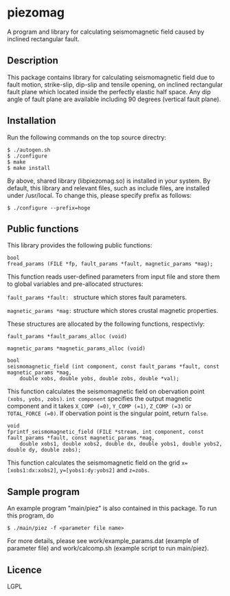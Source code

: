 # piezomag

A program and library for calculating seismomagnetic field caused by inclined rectangular fault.

## Description
This package contains library for calculating seismomagnetic field due to fault motion, strike-slip, dip-slip and tensile opening, on inclined rectangular fault plane which located inside the perfectly elastic half space.
Any dip angle of fault plane are available including 90 degrees (vertical fault plane).

## Installation

Run the following commands on the top source directry:
```
$ ./autogen.sh
$ ./configure
$ make
$ make install
```

By above, shared library (libpiezomag.so) is installed in your system. By default, this library and relevant files, such as include files, are installed under /usr/local.
To change this, please specify prefix as follows:
```
$ ./configure --prefix=hoge
```

## Public functions
This library provides the following public functions:
```
bool
fread_params (FILE *fp, fault_params *fault, magnetic_params *mag);
```
This function reads user-defined parameters from input file and store them to global variables and pre-allocated structures:

```fault_params *fault: ``` structure which stores fault parameters.

```magnetic_params *mag:``` structure which stores crustal magnetic properties.

These structures are allocated by the following functions, respectivly:

```fault_params *fault_params_alloc (void)```

```magnetic_params *magnetic_params_alloc (void)```

```
bool
seismomagnetic_field (int component, const fault_params *fault, const magnetic_params *mag,
    double xobs, double yobs, double zobs, double *val);
```
This function calculates the seismomagnetic field on obervation point ```(xobs, yobs, zobs)```.
```int component``` specifies the output magnetic component and it takes ```X_COMP (=0)```, ```Y_COMP (=1)```, ```Z_COMP (=3)``` or ```TOTAL_FORCE (=0)```.
If obervation point is the singular point, return ```false```.

```
void
fprintf_seismomagnetic_field (FILE *stream, int component, const fault_params *fault, const magnetic_params *mag,
    double xobs1, double xobs2, double dx, double yobs1, double yobs2, double dy, double zobs);
```
This function calculates the seismomagnetic field on the grid ```x=[xobs1:dx:xobs2]```, ```y=[yobs1:dy:yobs2]``` and ```z=zobs```.


## Sample program

An example program "main/piez" is also contained in this package.
To run this program, do
```
$ ./main/piez -f <parameter file name>
```

For more details, please see work/example_params.dat (example of parameter file) and work/calcomp.sh (example script to run main/piez).

## Licence
LGPL
